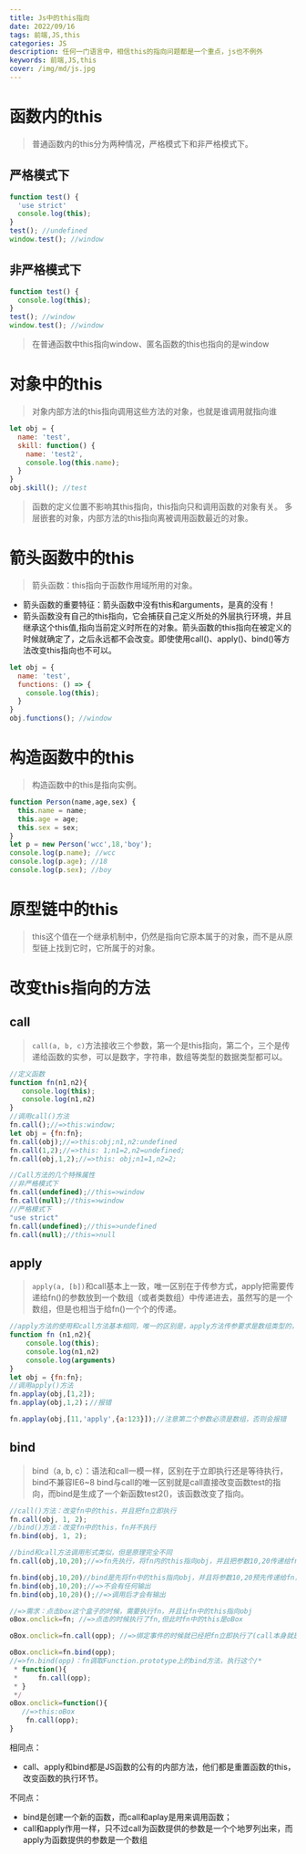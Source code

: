 ```yaml
---
title: Js中的this指向
date: 2022/09/16
tags: 前端,JS,this
categories: JS
description: 任何一门语言中，相信this的指向问题都是一个重点，js也不例外
keywords: 前端,JS,this
cover: /img/md/js.jpg
---
```


# 函数内的this
> 普通函数内的this分为两种情况，严格模式下和非严格模式下。

## 严格模式下
```javascript
function test() {
  'use strict'
  console.log(this);
}
test(); //undefined
window.test(); //window
```
## 非严格模式下

```javascript
function test() {
  console.log(this);
}
test(); //window
window.test(); //window
```
> 在普通函数中this指向window、匿名函数的this也指向的是window

# 对象中的this
> 对象内部方法的this指向调用这些方法的对象，也就是谁调用就指向谁

```javascript
let obj = {
  name: 'test',
  skill: function() {
    name: 'test2',
    console.log(this.name);
  }
}
obj.skill(); //test
```
> 函数的定义位置不影响其this指向，this指向只和调用函数的对象有关。
> 多层嵌套的对象，内部方法的this指向离被调用函数最近的对象。

# 箭头函数中的this
> 箭头函数：this指向于函数作用域所用的对象。

- 箭头函数的重要特征：箭头函数中没有this和arguments，是真的没有！
- 箭头函数没有自己的this指向，它会捕获自己定义所处的外层执行环境，并且继承这个this值,指向当前定义时所在的对象。箭头函数的this指向在被定义的时候就确定了，之后永远都不会改变。即使使用call()、apply()、bind()等方法改变this指向也不可以。

```javascript
let obj = {
  name: 'test',
  functions: () => {
    console.log(this);
  }
}
obj.functions(); //window
```

# 构造函数中的this
> 构造函数中的this是指向实例。

```javascript
function Person(name,age,sex) {
  this.name = name;
  this.age = age;
  this.sex = sex;
}
let p = new Person('wcc',18,'boy');
console.log(p.name); //wcc
console.log(p.age); //18
console.log(p.sex); //boy
```

# 原型链中的this
> this这个值在一个继承机制中，仍然是指向它原本属于的对象，而不是从原型链上找到它时，它所属于的对象。

# 改变this指向的方法
## call
> `call(a, b, c)`方法接收三个参数，第一个是this指向，第二个，三个是传递给函数的实参，可以是数字，字符串，数组等类型的数据类型都可以。

```javascript
//定义函数
function fn(n1,n2){
   console.log(this);  
   console.log(n1,n2)
}
//调用call()方法
fn.call();//=>this:window;
let obj = {fn:fn};
fn.call(obj);//=>this:obj;n1,n2:undefined
fn.call(1,2);//=>this: 1;n1=2,n2=undefined;
fn.call(obj,1,2);//=>this: obj;n1=1,n2=2;

//Call方法的几个特殊属性
//非严格模式下
fn.call(undefined);//this=>window
fn.call(null);//this=>window
//严格模式下
"use strict"
fn.call(undefined);//this=>undefined
fn.call(null);//this=>null

```

## apply
> `apply(a, [b])`和call基本上一致，唯一区别在于传参方式，apply把需要传递给fn()的参数放到一个数组（或者类数组）中传递进去，虽然写的是一个数组，但是也相当于给fn()一个个的传递。
> 
```javascript
//apply方法的使用和call方法基本相同，唯一的区别是，apply方法传参要求是数组类型的，数组内可以任意形式的数据
function fn (n1,n2){
    console.log(this);
    console.log(n1,n2)
    console.log(arguments)
}
let obj = {fn:fn};
//调用apply()方法
fn.applay(obj,[1,2]);
fn.applay(obj,1,2)；//报错

fn.applay(obj,[11,'apply',{a:123}]);//注意第二个参数必须是数组，否则会报错
```

## bind

> bind（a, b, c）：语法和call一模一样，区别在于立即执行还是等待执行，bind不兼容IE6~8
> bind与call的唯一区别就是call直接改变函数test的指向，而bind是生成了一个新函数test2()，该函数改变了指向。
```javascript
//call()方法：改变fn中的this，并且把fn立即执行
fn.call(obj, 1, 2); 
//bind()方法：改变fn中的this，fn并不执行
fn.bind(obj, 1, 2); 
```
```javascript
//bind和call方法调用形式类似，但是原理完全不同
fn.call(obj,10,20);//=>fn先执行，将fn内的this指向obj，并且把参数10,20传递给fn

fn.bind(obj,10,20)//bind是先将fn中的this指向obj，并且将参数10,20预先传递给fn，但是此时的fn并没有被执行，只有fn执行时this指向和传递参数才有作用
fn.bind(obj,10,20);//=>不会有任何输出
fn.bind(obj,10,20)();//=>调用后才会有输出

//=>需求：点击box这个盒子的时候，需要执行fn，并且让fn中的this指向obj
oBox.onclick=fn; //=>点击的时候执行了fn,但此时fn中的this是oBox

oBox.onclick=fn.call(opp); //=>绑定事件的时候就已经把fn立即执行了(call本身就是立即执行函数),然后把fn执行的返回值绑定给事件

oBox.onclick=fn.bind(opp);
//=>fn.bind(opp)：fn调取Function.prototype上的bind方法，执行这个/* 
 * function(){
 *     fn.call(opp);
 * }
 */
oBox.onclick=function(){
   //=>this:oBox
    fn.call(opp);
}

```

相同点：
- call、apply和bind都是JS函数的公有的内部方法，他们都是重置函数的this，改变函数的执行环节。

不同点：
- bind是创建一个新的函数，而call和aplay是用来调用函数；
- call和apply作用一样，只不过call为函数提供的参数是一个个地罗列出来，而apply为函数提供的参数是一个数组
